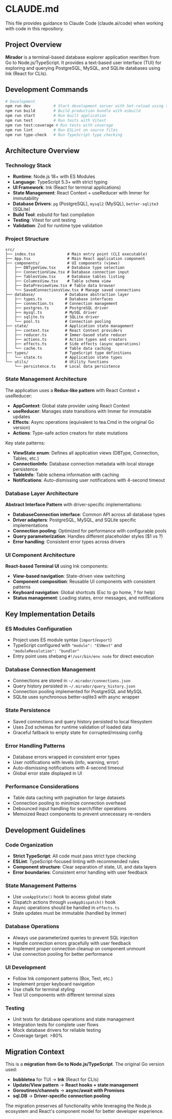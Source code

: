 # CLAUDE.md

This file provides guidance to Claude Code (claude.ai/code) when working with code in this repository.

## Project Overview

**Mirador** is a terminal-based database explorer application rewritten from Go to Node.js/TypeScript. It provides a text-based user interface (TUI) for exploring and querying PostgreSQL, MySQL, and SQLite databases using Ink (React for CLIs).

## Development Commands

```bash
# Development
npm run dev          # Start development server with hot-reload using tsx
npm run build        # Build production bundle with esbuild
npm run start        # Run built application
npm run test         # Run tests with Vitest
npm run test:coverage # Run tests with coverage
npm run lint         # Run ESLint on source files
npm run type-check   # Run TypeScript type checking
```

## Architecture Overview

### Technology Stack
- **Runtime**: Node.js 18+ with ES Modules
- **Language**: TypeScript 5.3+ with strict typing
- **UI Framework**: Ink (React for terminal applications)
- **State Management**: React Context + useReducer with Immer for immutability
- **Database Drivers**: `pg` (PostgreSQL), `mysql2` (MySQL), `better-sqlite3` (SQLite)
- **Build Tool**: esbuild for fast compilation
- **Testing**: Vitest for unit testing
- **Validation**: Zod for runtime type validation

### Project Structure

```
src/
├── index.tsx              # Main entry point (CLI executable)
├── App.tsx                # Main React application component
├── components/            # UI components (views)
│   ├── DBTypeView.tsx     # Database type selection
│   ├── ConnectionView.tsx # Database connection input
│   ├── TablesView.tsx     # Database tables listing
│   ├── ColumnsView.tsx    # Table schema view
│   ├── DataPreviewView.tsx # Table data browser
│   └── SavedConnectionsView.tsx # Manage saved connections
├── database/             # Database abstraction layer
│   ├── types.ts          # Database interfaces
│   ├── connection.ts     # Connection management
│   ├── postgres.ts       # PostgreSQL driver
│   ├── mysql.ts          # MySQL driver
│   ├── sqlite.ts         # SQLite driver
│   └── pool.ts           # Connection pooling
├── state/                # Application state management
│   ├── context.tsx       # React Context providers
│   ├── reducer.ts        # Immer-based state reducer
│   ├── actions.ts        # Action types and creators
│   ├── effects.ts        # Side effects (async operations)
│   └── cache.ts          # Table data caching
├── types/                # TypeScript type definitions
│   └── state.ts          # Application state types
└── utils/                # Utility functions
    └── persistence.ts    # Local data persistence
```

### State Management Architecture

The application uses a **Redux-like pattern** with React Context + useReducer:

- **AppContext**: Global state provider using React Context
- **useReducer**: Manages state transitions with Immer for immutable updates
- **Effects**: Async operations (equivalent to tea.Cmd in the original Go version)
- **Actions**: Type-safe action creators for state mutations

Key state patterns:
- **ViewState enum**: Defines all application views (DBType, Connection, Tables, etc.)
- **ConnectionInfo**: Database connection metadata with local storage persistence
- **TableInfo**: Table schema information with caching
- **Notifications**: Auto-dismissing user notifications with 4-second timeout

### Database Layer Architecture

**Abstract Interface Pattern** with driver-specific implementations:

- **DatabaseConnection interface**: Common API across all database types
- **Driver adapters**: PostgreSQL, MySQL, and SQLite specific implementations
- **Connection pooling**: Optimized for performance with configurable pools
- **Query parameterization**: Handles different placeholder styles ($1 vs ?)
- **Error handling**: Consistent error types across drivers

### UI Component Architecture

**React-based Terminal UI** using Ink components:

- **View-based navigation**: State-driven view switching
- **Component composition**: Reusable UI components with consistent patterns
- **Keyboard navigation**: Global shortcuts (Esc to go home, ? for help)
- **Status management**: Loading states, error messages, and notifications

## Key Implementation Details

### ES Modules Configuration
- Project uses ES module syntax (`import`/`export`)
- TypeScript configured with `"module": "ESNext"` and `"moduleResolution": "bundler"`
- Entry point uses shebang `#!/usr/bin/env node` for direct execution

### Database Connection Management
- Connections are stored in `~/.mirador/connections.json`
- Query history persisted in `~/.mirador/query_history.json`
- Connection pooling implemented for PostgreSQL and MySQL
- SQLite uses synchronous better-sqlite3 with async wrapper

### State Persistence
- Saved connections and query history persisted to local filesystem
- Uses Zod schemas for runtime validation of loaded data
- Graceful fallback to empty state for corrupted/missing config

### Error Handling Patterns
- Database errors wrapped in consistent error types
- User notifications with levels (info, warning, error)
- Auto-dismissing notifications with 4-second timeout
- Global error state displayed in UI

### Performance Considerations
- Table data caching with pagination for large datasets
- Connection pooling to minimize connection overhead
- Debounced input handling for search/filter operations
- Memoized React components to prevent unnecessary re-renders

## Development Guidelines

### Code Organization
- **Strict TypeScript**: All code must pass strict type checking
- **ESLint**: TypeScript-focused linting with recommended rules
- **Component structure**: Clear separation of state, UI, and data layers
- **Error boundaries**: Consistent error handling with user feedback

### State Management Patterns
- Use `useAppState()` hook to access global state
- Dispatch actions through `useAppDispatch()` hook
- Async operations should be handled in `effects.ts`
- State updates must be immutable (handled by Immer)

### Database Operations
- Always use parameterized queries to prevent SQL injection
- Handle connection errors gracefully with user feedback
- Implement proper connection cleanup on component unmount
- Use connection pooling for better performance

### UI Development
- Follow Ink component patterns (Box, Text, etc.)
- Implement proper keyboard navigation
- Use chalk for terminal styling
- Test UI components with different terminal sizes

### Testing
- Unit tests for database operations and state management
- Integration tests for complete user flows
- Mock database drivers for reliable testing
- Coverage target: >80%

## Migration Context

This is a **migration from Go to Node.js/TypeScript**. The original Go version used:
- **bubbletea** for TUI → **Ink** (React for CLIs)
- **Update/View pattern** → **React hooks + state management**
- **Goroutines/channels** → **async/await with Promises**
- **sql.DB** → **Driver-specific connection pooling**

The migration preserves all functionality while leveraging the Node.js ecosystem and React's component model for better developer experience.